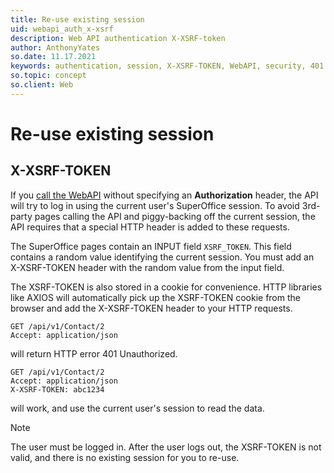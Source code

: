 ```yaml
---
title: Re-use existing session
uid: webapi_auth_x-xsrf
description: Web API authentication X-XSRF-token
author: AnthonyYates
so.date: 11.17.2021
keywords: authentication, session, X-XSRF-TOKEN, WebAPI, security, 401 Unauthorized
so.topic: concept
so.client: Web
---
```


# Re-use existing session

## X-XSRF-TOKEN

If you [call the WebAPI][1] without specifying an **Authorization** header, the API will try to log in using the current user's SuperOffice session. To avoid 3rd-party pages calling the API and piggy-backing off the current session, the API requires that a special HTTP header is added to these requests.

The SuperOffice pages contain an INPUT field `XSRF_TOKEN`. This field contains a random value identifying the current session. You must add an X-XSRF-TOKEN header with the random value from the input field.

The XSRF-TOKEN is also stored in a cookie for convenience. HTTP libraries like AXIOS will automatically pick up the XSRF-TOKEN cookie from the browser and add the X-XSRF-TOKEN header to your HTTP requests.

```http
GET /api/v1/Contact/2
Accept: application/json
```

will return HTTP error 401 Unauthorized.

```http
GET /api/v1/Contact/2
Accept: application/json
X-XSRF-TOKEN: abc1234
```

will work, and use the current user's session to read the data.

> [!NOTE]
> The user must be logged in. After the user logs out, the XSRF-TOKEN is not valid, and there is no existing session for you to re-use.

<!-- Referenced links -->
[1]: index.md
